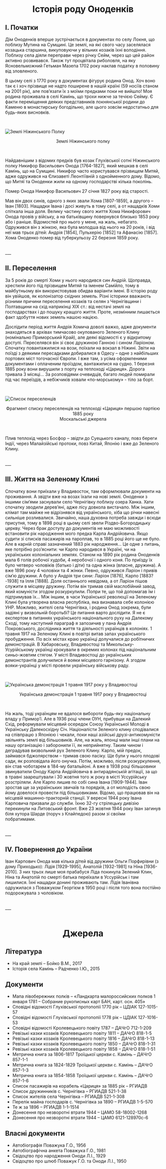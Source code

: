 <h1 style="text-align: center"> Історія роду Оноденків</h1>



## I. Початки

Дім Оноденків вперше зустрічається в документах по селу Локня, що поблизу Мутина на Сумщині. Це землі, на які свого часу заселялася козацька старшина, викуповуючи у вільних козаків їхні володіння. Поблизу села діяли переправи через річку Сейм, через що цей район активно розвивався. Також тут процвітала риболовля, на яку Ясновельможний Гетьман Мазепа 1702 року наклав податку в половину від зловленого.

В цьому селі з 1770 року в документах фігурує родина Онод. Хоч воно так є і хоч прізвище не надто поширене в нашій країні (59 носіїв станом на 2001 рік), але пов’язати їх з моїми предками поки не вийшло! Моя родина проживала в селі Камінь, що трохи нижче за течією Сейму. Є факти переміщення деяких представників локнянської родини до Каменю в монастирську богодільню, але цього зовсім недостатньо для будь-яких висновків.

<br>

![Землі Ніжинського Полку](/web/texts/data/texts/%D0%86%D1%81%D1%82%D0%BE%D1%80%D1%96%D1%8F%20%D1%80%D0%BE%D0%B4%D1%83%20%D0%9E%D0%BD%D0%BE%D0%B4%D0%B5%D0%BD%D0%BA%D1%96%D0%B2/%D0%97%D0%B5%D0%BC%D0%BB%D1%96%20%D0%9D%D1%96%D0%B6%D0%B8%D0%BD%D1%81%D1%8C%D0%BA%D0%BE%D0%B3%D0%BE%20%D0%BF%D0%BE%D0%BB%D0%BA%D1%83.png?raw=true)
<p style="text-align: center">Землі Ніжинського полку</p>
<br>

Найдавнішим з відомих предків був козак Глухівської сотні Ніжинського полку Никифор Васильович Онода [1764-1827], який мешкав в селі Камінь, що на Сумщині.
Никифор часто користувався прізвищем Митяй, адже одружився на Єлизаветі Леонтіївній з однойменного дому. Відомо, що Митяї та Оноденки жили на одному господарстві кілька поколінь.

Помер Онода Никифор Васильович 27 січня 1827 року від старості.

Мав він двох синів, одного з яких звали Хома [1807-1859], а другого – Іван [1803]. Нащадки Івана і досі живуть в тому селі, а от нащадків Хоми спіткала інша доля.
Велику частину свого життя Хома Никифорович Онода провів у війську, а на батьківщину повернувся близько 1853 року або і раніше. Відомостей про нього у мене, на жаль, небагато. Одружився він з жінкою, яка була молодша від нього на 20 років, і від неї мав трьох дітей: Андрія [1854], Пульхерію [1852] та Афанасію [1857]. Хома Оноденко помер від туберкульозу 22 березня 1859 року. 

<br>
___
<br>


## II. Переселення

За 5 років до смерті Хоми у нього народився син Андрій. Щоправда, хрестили його під прізвищем Митяй та іменем Самійло, тому в майбутньому він використовував обидва варіанти імені. В історію роду він увійшов, як колонізатор східних земель. Різні історики вважають різними причини переселення козаків та селян з Чернігівщини і Полтавщини на схід наприкінці XIX ст.: від нестачі землі на господарствах і до пошуку кращого життя. Проте, незмінним лишається факт здобуття нових земель нашою нацією. 

Дослідити період життя Андрія Хомича доволі важко, адже документи знаходяться в архівах тимчасово окупованого Зеленого Клину (номінально Приморський Край), але деякі відомості є у відкритому доступі. Переселявся він зі своє дружиною Ганною і сином Ларіоном. Спочатку повантажилися на вози, поїхали на вокзал в Ніжині. Звіти на поїзді з деякими пересадками добиралися в Одесу – одне з найбільших портових міст тогочасної Європи. І вже там, з усіма оформленими документами і оплаченим проїздом, вантажилися на судно.
1 березня 1885 року вони вирушили з порту на теплоході «Цариця». Дорога тривала 3 місяці… За розповідями очевидців, багато людей помирали під час переїздів, а небіжчиків ховали «по-морському» - тіло за борт. 

 


<br>

![Список переселенців](/web/texts/data/texts/%D0%86%D1%81%D1%82%D0%BE%D1%80%D1%96%D1%8F%20%D1%80%D0%BE%D0%B4%D1%83%20%D0%9E%D0%BD%D0%BE%D0%B4%D0%B5%D0%BD%D0%BA%D1%96%D0%B2/%D0%A1%D0%BF%D0%B8%D1%81%D0%BE%D0%BA%20%D0%BF%D0%B0%D1%81%D0%B0%D0%B6%D0%B8%D1%80%D1%96%D0%B2.jpg?raw=true)

<p style="text-align: center">Фрагмент списку переселенців на теплоході «Цариця» першою партією 1885 року <br>
Москальські джерела</p>
<br>

Плив теплохід через Босфор – звідти до Суецького каналу, повз береги Індії, через Малайзійські протоки, повз Китай, Японію і вже до Зеленого Клину. 

<br>
___
<br>

## III. Життя на Зеленому Клині

Спочатку вони приїхали у Владивосток, там оформлювали документи на проживання. А звідти вже на возах їхали на нові землі. Оноденки з іншими сім’ями заснували село Чернігівку поблизу озера Ханка. Хати спочатку зводили дерев’яні, адже лісу довкола вистачало. Між іншим, клімат там майже не відрізнявся від українського, хіба що річки навесні сильніше розливалися. Звичайно, наша духовна потреба завжди і всюди присутня, тому в 1898 році в цьому селі звели Різдво-Богородицьку церкву. 
Через брак доступу до документів не маю можливості встановити рік народження мого предка Карпа Андрійовича. Якщо судити зі списків пасажирів на пароплав, то в 1885 році його ще не було. Але в карній справі зазначений 1883 рік народження… Це одне з питань, яке потрібно роз’яснити: чи Карпо народився в Україні, чи на українських колоніальних землях. 
Станом на 1890 рік родина Оноденків мала 6 голів робочої худоби, 4 неробочої і одного коня. По приїзду їх було четверо чоловіків (батько і діти) та одна жінка (власне, дружина). А вже 1896 року 4 чоловіки та 4 жінки. Певно, одружився Ларіон і привів сім’ю дружини.
А було у Андрія три сини: Ларіон [1876], Карпо [1883?-1938] та Ілля [1888]. Доля останнього невідома, а от Ларіон пішов служити в місцеву дружину. Потім він тримав свій маслобійний завод, який комуністи згодом розкуркулили. Попри те, що той допомагав їм і підтримував їх… 
Між іншим, в часи Української революції на Зеленому Клині була утворена власна республіка, яка визнавала себе колонією УНР. Можливо, жителі села Чернігівка, і родина Онод зокрема, були задіяні у визвольній боротьбі? Це питання варто дослідити.
Я не є експертом в питаннях українського національного руху на Далекому Сході, тому наступний параграф я запозичив у пана Андрія Покровського, дослідника життя та діяльності українців в колоніях. 
1 травня 1917 на Зеленому Клині в повітрі витав запах українського пробудження. По всіх містах краю українці долучалися до робітничих демонстрацій. В Хабаровську, Владивостоці та Микольську-Усурійському українці крокували в окремих колонах під національним синьо-жовтим стягом. У місті Владивостоці до українських демонстрантів долучилися й вояки місцевого гарнізону. А згодом вояки-українці у місті провели українську військову раду.

<br>

![Українська демонстрація 1 травня 1917 року у Владивостоці](/web/texts/data/texts/%D0%86%D1%81%D1%82%D0%BE%D1%80%D1%96%D1%8F%20%D1%80%D0%BE%D0%B4%D1%83%20%D0%9E%D0%BD%D0%BE%D0%B4%D0%B5%D0%BD%D0%BA%D1%96%D0%B2/%D0%A3%D0%BA%D1%80%D0%B0%D1%97%D0%BD%D1%81%D1%8C%D0%BA%D0%B0%20%D0%B4%D0%B5%D0%BC%D0%BE%D0%BD%D1%81%D1%82%D1%80%D0%B0%D1%86%D1%96%D1%8F%20%D1%83%20%D0%92%D0%BB%D0%B0%D0%B4%D0%B8%D0%B2%D0%BE%D1%81%D1%82%D0%BE%D1%86%D1%96.jpg?raw=true)

<p style="text-align: center">Українська демонстрація 1 травня 1917 року у Владивостоці</p>
<br>

На жаль, тоді українцям не вдалося вибороти будь-яку національну владу у Примор’ї. Але в 1936 році члени ОУН, прибувши на Далекий Схід, реформували місцевий осередок Союзу Української Молоді в Українську Далекосхідну Січ. Націоналісти Зеленого клину сподівалися на співпрацю з Японією і чекали, поки наші азійські друзі-антикомуністи звільнять землі від більшовиків. Але, на жаль, японці мали інші плани на нашу організацію і заборонили її, як неприйнятну. Таким чином і деградував визвольний рух Зеленого Клину.
Карпо, мій предок, займався бджолярством – тримав свою пасіку. Ще були у нього плодові сади, як розповідала його онучка. Потім, можливо, після розкуркулення, він став чоботарем в 184-му батальйоні. А вже в 1938 році більшовики звинуватили Оноду Карпа Андрійовича в антирадянській агітації, за що в травні заарештували і 30 жовтня того ж року в місті Уссурійську розстріляли.
Але Карпо лишив по собі сина Івана [1909-1944]. Іван зростав ще за українських звичаїв та порядків, а от молодість свою йому довелося провести під більшовиками. Відомо, що працював він на місцевій машинно-тракторній станції. У вересні 1944 року Івана Карповича призвали до служби. Їхню 32-гу стрілецьку дивізію перекинули на Литовський фронт. Вже 23 жовтня 1944 року Іван загинув біля хутора Шарде (поруч з Клайпедою) разом зі своїми побратимами. 

<br>
___
<br>

## IV. Повернення до України

Іван Карпович Онода мав кілька дітей від дружини Ольги Порфирівни (з дому Приходько): Лідія [1929-1995], Анатолій [1932-1981] та Ніна [1936-2010]. З них трьох лише моя прабабуся Ліда покинула Зелений Клин, Ніна та Анатолій по смерті батька переїхали в Уссурійськ і там лишилися. Їхні нащадки донині проживають там. Лідія Іванівна одружилася з Поважуком Георгієм в 1950 році і після того вона постійно подорожувала з чоловіком.

<br>
___
<br>
  
<h1 style="text-align: center">Джерела</h1>

## Література
- На край землі – Бойко В.М., 2017
- Історія села Камінь – Радченко І.Ю., 2015

## Документи
- Мапа лівобережних полків – «Ландкарта малороссийских полков 1 января 1781 – Собрание рукописных карт БАН, карт. осн. 405»
- Сповідні відомості Глухівської протопопії 1770 рік – ЦДІАК 127-1015-57
- Сповідні відомості Глухівської протопопії 1778 рік – ЦДІАК 127-1016-53
- Сповідні відомості Кролевецького повіту 1787 – ДАЧгО 712-1-209
- Ревізькі казки козаків Кролевецького повіту 1811 – ДАЧгО 818-1-5
- Ревізькі казки козаків Кролевецького повіту 1816 – ДАЧгО 818-1-13
- Ревізькі казки козаків Кролевецького повіту 1850 – ДАЧгО 818-1-31
- Ревізькі казки козаків Кролевецького повіту 1858 – ДАЧгО 818-1-51
- Метрична книга за 1806-1817 Троїцької церкви с. Камінь – ДАЧгО 857-1-1
- Метрична книга за 1824-1829 Троїцької церкви с. Камінь – ДАЧгО 857-1-3
- Метрична книга за 1854-1858 Троїцької церкви с. Камінь – ДАЧгО 857-1-6
- Список пасажирів на корабель «Цариця» за 1885 рік – РГИАДВ
- Список дружинників с. Чернігівка – РГИАДВ 521-1-38
- Список жителів села Чернігівка – РГИАДВ 521-1-308
- Перелік майна господарів с. Чернігівка за 1890 – РГИАДВ 1-5-570
- Те ж за 1896 – РГИАДВ 1-1-1514
- Донесення про незворотні втрати 1944 – ЦАМО 58-18002-1268
- Донесення про незворотні втрати 1944 – ЦАМО 6121-128970с-6

## Власні документи
- Автобіографія Поважука Г.О., 1956
- Автобіографічна анкета Поважука Г.О., 1981
- Свідоцтво про народження Оноди Л.І., 1929
- Свідоцтво про шлюб Поважук Г.О. та Оноди Л.І., 1950

<br><br><br>